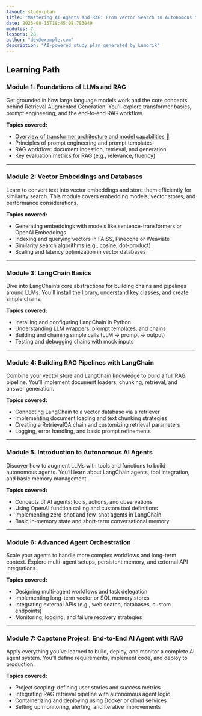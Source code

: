 ```yaml
---
layout: study-plan
title: "Mastering AI Agents and RAG: From Vector Search to Autonomous Systems"
date: 2025-08-15T18:45:08.783049
modules: 7
lessons: 28
author: "dev@example.com"
description: "AI-powered study plan generated by Lumorik"
---
```


## Learning Path

### Module 1: Foundations of LLMs and RAG

Get grounded in how large language models work and the core concepts behind Retrieval Augmented Generation. You’ll explore transformer basics, prompt engineering, and the end‐to‐end RAG workflow.

**Topics covered:**

- [Overview of transformer architecture and model capabilities 📖](https://lumorikllc.github.io/learn/content/00000000-0000-0000-0000-000000000000/0b99779c-af99-49ba-8aca-a4e5b49d1e63)
- Principles of prompt engineering and prompt templates
- RAG workflow: document ingestion, retrieval, and generation
- Key evaluation metrics for RAG (e.g., relevance, fluency)

---

### Module 2: Vector Embeddings and Databases

Learn to convert text into vector embeddings and store them efficiently for similarity search. This module covers embedding models, vector stores, and performance considerations.

**Topics covered:**

- Generating embeddings with models like sentence-transformers or OpenAI Embeddings
- Indexing and querying vectors in FAISS, Pinecone or Weaviate
- Similarity search algorithms (e.g., cosine, dot-product)
- Scaling and latency optimization in vector databases

---

### Module 3: LangChain Basics

Dive into LangChain’s core abstractions for building chains and pipelines around LLMs. You’ll install the library, understand key classes, and create simple chains.

**Topics covered:**

- Installing and configuring LangChain in Python
- Understanding LLM wrappers, prompt templates, and chains
- Building and chaining simple calls (LLM → prompt → output)
- Testing and debugging chains with mock inputs

---

### Module 4: Building RAG Pipelines with LangChain

Combine your vector store and LangChain knowledge to build a full RAG pipeline. You’ll implement document loaders, chunking, retrieval, and answer generation.

**Topics covered:**

- Connecting LangChain to a vector database via a retriever
- Implementing document loading and text chunking strategies
- Creating a RetrievalQA chain and customizing retrieval parameters
- Logging, error handling, and basic prompt refinements

---

### Module 5: Introduction to Autonomous AI Agents

Discover how to augment LLMs with tools and functions to build autonomous agents. You’ll learn about LangChain agents, tool integration, and basic memory management.

**Topics covered:**

- Concepts of AI agents: tools, actions, and observations
- Using OpenAI function calling and custom tool definitions
- Implementing zero-shot and few-shot agents in LangChain
- Basic in‐memory state and short-term conversational memory

---

### Module 6: Advanced Agent Orchestration

Scale your agents to handle more complex workflows and long-term context. Explore multi-agent setups, persistent memory, and external API integrations.

**Topics covered:**

- Designing multi-agent workflows and task delegation
- Implementing long-term vector or SQL memory stores
- Integrating external APIs (e.g., web search, databases, custom endpoints)
- Monitoring, logging, and failure recovery strategies

---

### Module 7: Capstone Project: End-to-End AI Agent with RAG

Apply everything you’ve learned to build, deploy, and monitor a complete AI agent system. You’ll define requirements, implement code, and deploy to production.

**Topics covered:**

- Project scoping: defining user stories and success metrics
- Integrating RAG retrieval pipeline with autonomous agent logic
- Containerizing and deploying using Docker or cloud services
- Setting up monitoring, alerting, and iterative improvements

